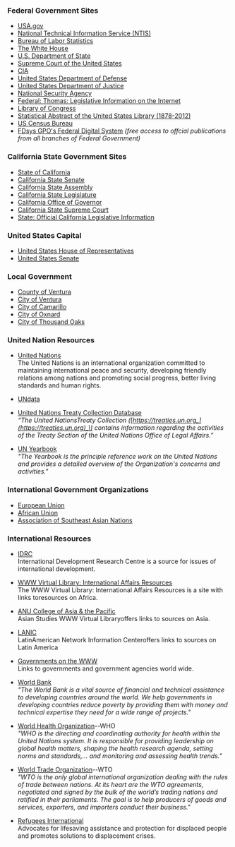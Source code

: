 ### Federal Government Sites

* [USA.gov](http://www.usa.gov/)
* [National Technical Information Service \(NTIS\)](https://www.ntis.gov/#)
* [Bureau of Labor Statistics](http://www.bls.gov/)
* [The White House](http://www.whitehouse.gov/)
* [U.S. Department of State](http://www.state.gov/)
* [Supreme Court of the United States](http://www.supremecourtus.gov/)
* [CIA](http://www.cia.gov/)
* [United States Department of Defense](http://www.defense.gov/)
* [United States Department of Justice](http://www.justice.gov/)
* [National Security Agency](http://www.nsa.gov/)
* [Federal: Thomas: Legislative Information on the Internet](http://thomas.loc.gov/)
* [Library of Congress](http://www.loc.gov/)
* [Statistical Abstract of the United States Library \(1878-2012\)](https://www.census.gov/library/publications/time-series/statistical_abstracts.html)
* [US Census Bureau](http://www.census.gov/)
* [FDsys GPO's Federal Digital System](http://www.gpo.gov/fdsysinfo/aboutfdsys.htm)
  _\(free access to offcial publications from all branches of Federal Government\)_

### California State Government Sites

* [State of California](http://www.ca.gov/)
* [California State Senate](http://senate.ca.gov/)
* [California State Assembly](http://www.assembly.ca.gov/)
* [California State Legislature](http://www.legislature.ca.gov/)
* [California Office of Governor](http://gov.ca.gov/)
* [California State Supreme Court](http://www.courts.ca.gov/supremecourt.htm)
* [State: Official California Legislative Information](http://www.leginfo.ca.gov/)

### United States Capital

* [United States House of Representatives](http://www.house.gov/)
* [United States Senate](http://www.senate.gov/)

### Local Government

* [County of Ventura](http://www.countyofventura.org/)
* [City of Ventura](http://www.cityofventura.net/)
* [City of Camarillo](http://www.ci.camarillo.ca.us/)
* [City of Oxnard](http://www.ci.oxnard.ca.us/)
* [City of Thousand Oaks](http://ci.thousand-oaks.ca.us/)

### United Nation Resources

* [United Nations](http://www.un.org/en/)<br/>
The United Nations is an international organization committed to maintaining international peace and security, developing friendly relations among nations and promoting social progress, better living standards and human rights.

* [UNdata](http://data.un.org/)<br/>

* [United Nations Treaty Collection Database](https://treaties.un.org/)<br/>
_“The United NationsTreaty Collection \(_[_https://treaties.un.org_](https://treaties.un.org)_\) contains information regarding the activities of the Treaty Section of the United Nations Office of Legal Affairs.”_

* [UN Yearbook](http://unyearbook.un.org/)<br/>
_"The Yearbook is the principle reference work on the United Nations and provides a detailed overview of the Organization's concerns and activities."_

### International Government Organizations

* [European Union](http://europa.eu/index_en.htm)
* [African Union](http://www.au.int/en/)
* [Association of Southeast Asian Nations](http://www.asean.org/)

### International Resources

* [IDRC](http://www.idrc.ca/)<br/>
International Development Research Centre is a source for issues of international development.

* [WWW Virtual Library: International Affairs Resources](http://www2.etown.edu/vl/africa.html)<br/>
The WWW Virtual Library: International Affairs Resources is a site with links toresources on Africa.

* [ANU College of Asia & the Pacific](http://asiapacific.anu.edu.au/)<br/>
Asian Studies WWW Virtual Libraryoffers links to sources on Asia.

* [LANIC](http://lanic.utexas.edu/)<br/>
LatinAmerican Network Information Centeroffers links to sources on Latin America

* [Governments on the WWW](http://www.gksoft.com/govt/en/)<br/>
Links to governments and government agencies world wide.

* [World Bank](http://www.worldbank.org/)<br/>
_"The World Bank is a vital source of financial and technical assistance to developing countries around the world. We help governments in developing countries reduce poverty by providing them with money and technical expertise they need for a wide range of projects."_

* [World Health Organization](http://www.who.int/)--WHO<br/>
_"WHO is the directing and coordinating authority for health within the United Nations system. It is responsible for providing leadership on global health matters, shaping the health research agenda, setting norms and standards,... and monitoring and assessing health trends."_

* [World Trade Organization](http://www.wto.org/)--WTO<br/>
_"WTO is the only global international organization dealing with the rules of trade between nations. At its heart are the WTO agreements, negotiated and signed by the bulk of the world’s trading nations and ratified in their parliaments. The goal is to help producers of goods and services, exporters, and importers conduct their business."_

* [Refugees International](http://www.refugeesinternational.org/)<br/>
Advocates for lifesaving assistance and protection for displaced people and promotes solutions to displacement crises.